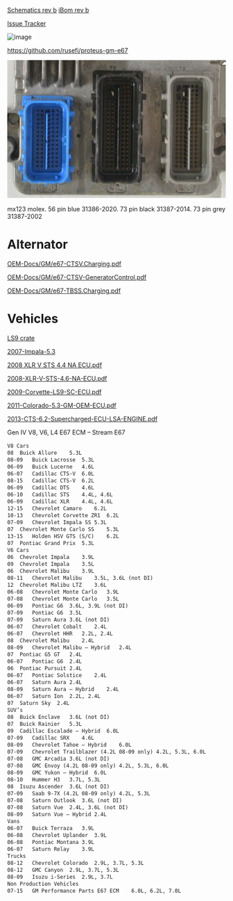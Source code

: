[Schematics rev b](Hardware/Hellen/hellen-gm-e67-b-schematic.pdf) [iBom rev b](https://rusefi.com/docs/ibom/hellen-gm-e67-b-ibom.html)

[Issue Tracker](https://github.com/rusefi/hellen-gm-e67-issues)

![image](https://user-images.githubusercontent.com/48498823/175112155-b0a7f661-4288-444e-8ac2-c9e3f5ee2f2c.png)


https://github.com/rusefi/proteus-gm-e67


![x](OEM-Docs/GM/e67-oem.png)

mx123 molex. 56 pin blue 31386-2020. 73 pin black 31387-2014. 73 pin grey 31387-2002


# Alternator

[OEM-Docs/GM/e67-CTSV.Charging.pdf](OEM-Docs/GM/e67-CTSV.Charging.pdf)

[OEM-Docs/GM/e67-CTSV-GeneratorControl.pdf](OEM-Docs/GM/e67-CTSV-GeneratorControl.pdf)

[OEM-Docs/GM/e67-TBSS.Charging.pdf](OEM-Docs/GM/e67-TBSS.Charging.pdf)

# Vehicles

[LS9 crate](OEM-Docs/GM/ls9-crate-engine-control-system-19354338.pdf)


[2007-Impala-5.3](OEM-Docs/GM/e67-2007-Impala-5.3-ECU.pdf)

[2008 XLR V STS 4.4 NA ECU.pdf](OEM-Docs/GM/e67-2008-XLR-V-STS-4.4-NA-ECU.pdf)

[2008-XLR-V-STS-4.6-NA-ECU.pdf](OEM-Docs/GM/e67-2008-XLR-V-STS-4.6-NA-ECU.pdf)

[2009-Corvette-LS9-SC-ECU.pdf](OEM-Docs/GM/e67-2009-Corvette-LS9-SC-ECU.pdf)

[2011-Colorado-5.3-GM-OEM-ECU.pdf](OEM-Docs/GM/e67-2011-Colorado-5.3-GM-OEM-ECU.pdf)

[2013-CTS-6.2-Supercharged-ECU-LSA-ENGINE.pdf](OEM-Docs/GM/e67-2013-CTS-6.2-Supercharged-ECU-LSA-ENGINE.pdf)


Gen IV V8, V6, L4 E67 ECM – Stream E67
```
V8 Cars
08	Buick Allure	5.3L
08-09	Buick Lacrosse	5.3L
06-09	Buick Lucerne	4.6L
06-07	Cadillac CTS-V	6.0L
08-15	Cadillac CTS-V	6.2L
06-09	Cadillac DTS	4.6L
06-10	Cadillac STS	4.4L, 4.6L
06-09	Cadillac XLR	4.4L, 4.6L
12-15	Chevrolet Camaro	6.2L
10-13	Chevrolet Corvette ZR1	6.2L
07-09	Chevrolet Impala SS	5.3L
07	Chevrolet Monte Carlo SS	5.3L
13-15	Holden HSV GTS (S/C)	6.2L
07	Pontiac Grand Prix	5.3L
V6 Cars
06	Chevrolet Impala	3.9L
09	Chevrolet Impala	3.5L
06	Chevrolet Malibu	3.9L
08-11	Chevrolet Malibu	3.5L, 3.6L (not DI)
12	Chevrolet Malibu LTZ	3.6L
06-08	Chevrolet Monte Carlo	3.9L
07-08	Chevrolet Monte Carlo	3.5L
06-09	Pontiac G6	3.6L, 3.9L (not DI)
07-09	Pontiac G6	3.5L
07-09	Saturn Aura	3.6L (not DI)
06-07	Chevrolet Cobalt	2.4L
06-07	Chevrolet HHR	2.2L, 2.4L
08	Chevrolet Malibu	2.4L
08-09	Chevrolet Malibu – Hybrid	2.4L
07	Pontiac G5 GT	2.4L
06-07	Pontiac G6	2.4L
06	Pontiac Pursuit	2.4L
06-07	Pontiac Solstice	2.4L
06-07	Saturn Aura	2.4L
08-09	Saturn Aura – Hybrid	2.4L
06-07	Saturn Ion	2.2L, 2.4L
07	Saturn Sky	2.4L
SUV’s
08	Buick Enclave	3.6L (not DI)
07	Buick Rainier	5.3L
09	Cadillac Escalade – Hybrid	6.0L
07-09	Cadillac SRX	4.6L
08-09	Chevrolet Tahoe – Hybrid	6.0L
07-09	Chevrolet Trailblazer (4.2L 08-09 only)	4.2L, 5.3L, 6.0L
07-08	GMC Arcadia	3.6L (not DI)
07-08	GMC Envoy (4.2L 08-09 only)	4.2L, 5.3L, 6.0L
08-09	GMC Yukon – Hybrid	6.0L
08-10	Hummer H3	3.7L, 5.3L
08	Isuzu Ascender	3.6L (not DI)
07-09	Saab 9-7X (4.2L 08-09 only)	4.2L, 5.3L
07-08	Saturn Outlook	3.6L (not DI)
07-08	Saturn Vue	2.4L, 3.6L (not DI)
08-09	Saturn Vue – Hybrid	2.4L
Vans
06-07	Buick Terraza	3.9L
06-08	Chevrolet Uplander	3.9L
06-08	Pontiac Montana	3.9L
06-07	Saturn Relay	3.9L
Trucks
08-12	Chevrolet Colorado	2.9L, 3.7L, 5.3L
08-12	GMC Canyon	2.9L, 3.7L, 5.3L
08-09	Isuzu i-Series	2.9L, 3.7L
Non Production Vehicles
07-15	GM Performance Parts E67 ECM	6.0L, 6.2L, 7.0L
```
